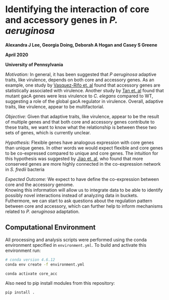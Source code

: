 # Identifying the interaction of core and accessory genes in *P. aeruginosa*

**Alexandra J Lee, Georgia Doing, Deborah A Hogan and Casey S Greene**

**April 2020**

**University of Pennsylvania**


*Motivation:*  In general, it has been suggested that *P aeruginosa* adaptive traits, like virulence, depends on both core and accessory genes. As an example, one study by [Vasquez-Rifo et. al](https://genomebiology.biomedcentral.com/articles/10.1186/s13059-019-1890-1) found that accessory genes are statistically associated with virulence. Another study by  [Tan et. al](https://www.pnas.org/content/pnas/96/2/715.full.pdf) found that mutant gacA genes were less virulence to *C. elegans* compared to WT, suggesting a role of the global gacA regulator in virulence. Overall, adaptive traits, like virulence, appear to be multifactorial. 


*Objective:* Given that adaptive traits, like virulence, appear to be the result of multiple genes and that both core and accessory genes contribute to these traits, we want to know what the relationship is between these two sets of genes, which is currently unclear.

*Hypothesis:* Flexible genes have analogous expression with core genes than unique genes. In other words we would expect flexible and core genes to be co-expressed compared to unique and core genes. The intuition for this hypothesis was suggested by [Jiao et. al](https://www.ncbi.nlm.nih.gov/pubmed/29795552),  who found that more conserved genes are more highly connected in the co-expression network in *S. fredii* bacteria

*Expected Outcome:* We expect to have define the co-expression between core and the accessory genome.   
Knowing this information will allow us to integrate data to be able to identify possibly novel interactions instead of analyzing data in buckets. Futhermore, we can start to ask questions about the regulation pattern between core and accessory, which can further help to inform mechanisms related to *P. aeruginosa* adaptation.

## Computational Environment

All processing and analysis scripts were performed using the conda environment specified in `environment.yml`.
To build and activate this environment run:

```bash
# conda version 4.6.12
conda env create -f environment.yml

conda activate core_acc
```
Also need to pip install modules from this repository:
```bash
pip install .
```